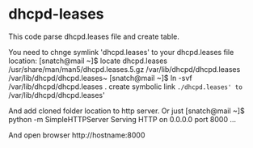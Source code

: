 dhcpd-leases
============

This code parse dhcpd.leases file and create table.

You need to chnge symlink 'dhcpd.leases' to your dhcpd.leases file location:
[snatch@mail ~]$ locate dhcpd.leases
/usr/share/man/man5/dhcpd.leases.5.gz
/var/lib/dhcpd/dhcpd.leases
/var/lib/dhcpd/dhcpd.leases~
[snatch@mail ~]$ ln -svf /var/lib/dhcpd/dhcpd.leases .
create symbolic link `./dhcpd.leases' to `/var/lib/dhcpd/dhcpd.leases'

And add cloned folder location to http server.
Or just
[snatch@mail ~]$  python -m SimpleHTTPServer
Serving HTTP on 0.0.0.0 port 8000 ...

And open browser http://hostname:8000
